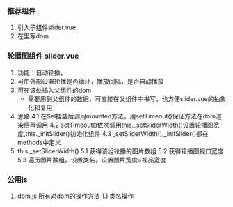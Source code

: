 ### 推荐组件
1. 引入子组件slider.vue
2. 在<slider>里写dom

### 轮播图组件 slider.vue
1. 功能：自动轮播，
2. 可由外部设置轮播是否循环，播放间隔，是否自动播放
3. <slot></slot> 可在该处插入父组件的dom
	- 需要用到父组件的数据，可直接在父组件中书写，也方便slider.vue的抽象化和复用
4. 思路
	4.1 在$el挂载后调用mounted方法，用setTimeout()保证方法在dom渲染后再调用
	4.2 setTimeout()依次调用this._setSliderWidth()设置轮播图宽度,this._initSlider()初始化组件
	4.3 _setSliderWidth(),_initSlider()都在methods中定义
5. this._setSliderWidth()
5.1 获得该组轮播的图片数组
5.2 获得轮播图视口宽度
5.3 遍历图片数组，设置类名，设置图片宽度=视品宽度

### 公用js
1. dom.js 所有对dom的操作方法
1.1 类名操作